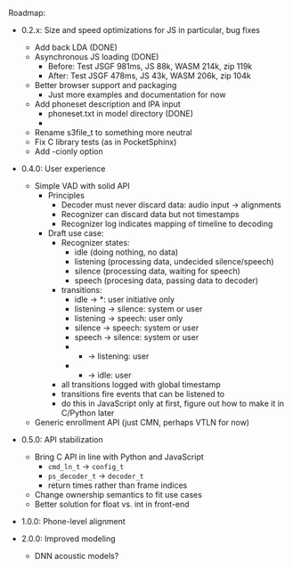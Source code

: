 Roadmap:

- 0.2.x: Size and speed optimizations for JS in particular, bug fixes
  - Add back LDA (DONE)
  - Asynchronous JS loading (DONE)
	- Before: Test JSGF 981ms, JS 88k, WASM 214k, zip 119k
	- After: Test JSGF 478ms, JS 43k, WASM 206k, zip 104k
  - Better browser support and packaging
	- Just more examples and documentation for now
  - Add phoneset description and IPA input
    - phoneset.txt in model directory (DONE)
	- 
  - Rename s3file_t to something more neutral
  - Fix C library tests (as in PocketSphinx)
  - Add -cionly option
- 0.4.0: User experience
  - Simple VAD with solid API
	- Principles
	  - Decoder must never discard data: audio input -> alignments
	  - Recognizer can discard data but not timestamps
	  - Recognizer log indicates mapping of timeline to decoding
	- Draft use case:
	  - Recognizer states:
		- idle (doing nothing, no data)
		- listening (processing data, undecided silence/speech)
		- silence (processing data, waiting for speech)
		- speech (procesing data, passing data to decoder)
	  - transitions:
		- idle -> *: user initiative only
		- listening -> silence: system or user
		- listening -> speech: user only
		- silence -> speech: system or user
		- speech -> silence: system or user
		- * -> listening: user
		- * -> idle: user
	  - all transitions logged with global timestamp
	  - transitions fire events that can be listened to
	  - do this in JavaScript only at first, figure out how to make it
        in C/Python later
  - Generic enrollment API (just CMN, perhaps VTLN for now)

- 0.5.0: API stabilization
  - Bring C API in line with Python and JavaScript
	- `cmd_ln_t` -> `config_t`
	- `ps_decoder_t` -> `decoder_t`
	- return times rather than frame indices
  - Change ownership semantics to fit use cases
  - Better solution for float vs. int in front-end

- 1.0.0: Phone-level alignment

- 2.0.0: Improved modeling
  - DNN acoustic models?
